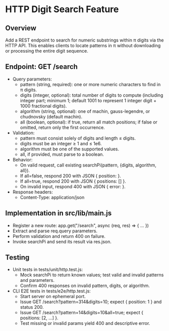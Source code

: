 # HTTP Digit Search Feature

## Overview

Add a REST endpoint to search for numeric substrings within π digits via the HTTP API. This enables clients to locate patterns in π without downloading or processing the entire digit sequence.

## Endpoint: GET /search

- Query parameters:
  - pattern (string, required): one or more numeric characters to find in π digits.
  - digits (integer, optional): total number of digits to compute (including integer part; minimum 1; default 1001 to represent 1 integer digit + 1000 fractional digits).
  - algorithm (string, optional): one of machin, gauss-legendre, or chudnovsky (default machin).
  - all (boolean, optional): if true, return all match positions; if false or omitted, return only the first occurrence.
- Validation:
  - pattern must consist solely of digits and length ≤ digits.
  - digits must be an integer ≥ 1 and ≤ 1e6.
  - algorithm must be one of the supported values.
  - all, if provided, must parse to a boolean.
- Behavior:
  - On valid request, call existing searchPi(pattern, {digits, algorithm, all}).
  - If all=false, respond 200 with JSON { position: <number or null> }.
  - If all=true, respond 200 with JSON { positions: [<number>] }.
  - On invalid input, respond 400 with JSON { error: <message> }.
- Response headers:
  - Content-Type: application/json

## Implementation in src/lib/main.js

- Register a new route:
  app.get("/search", async (req, res) => { ... })
- Extract and parse req.query parameters.
- Perform validation and return 400 on failure.
- Invoke searchPi and send its result via res.json.

## Testing

- Unit tests in tests/unit/http.test.js:
  - Mock searchPi to return known values; test valid and invalid patterns and parameters.
  - Confirm 400 responses on invalid pattern, digits, or algorithm.
- CLI E2E tests in tests/e2e/http.test.js:
  - Start server on ephemeral port.
  - Issue GET /search?pattern=314&digits=10; expect { position: 1 } and status 200.
  - Issue GET /search?pattern=14&digits=10&all=true; expect { positions: [2, ...] }.
  - Test missing or invalid params yield 400 and descriptive error.
